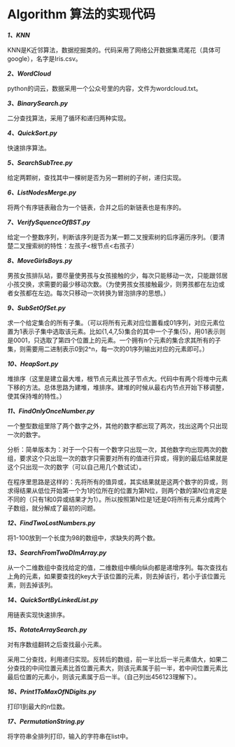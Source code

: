 # Algorithm 算法的实现代码
***1、KNN***

  KNN是K近邻算法，数据挖掘类的。代码采用了网络公开数据集鸢尾花（具体可google），名字是Iris.csv。
  
  ***2、WordCloud***
  
  python的词云，数据采用一个公众号里的内容，文件为wordcloud.txt。
  
  ***3、BinarySearch.py***
  
  二分查找算法，采用了循环和递归两种实现。
  
  
  ***4、QuickSort.py***
  
  快速排序算法。
  
  
  ***5、SearchSubTree.py***
  
  给定两颗树，查找其中一棵树是否为另一颗树的子树，递归实现。
  
  ***6、ListNodesMerge.py***
  
  将两个有序链表融合为一个链表，合并之后的新链表也是有序的。
  
  ***7、VerifySquenceOfBST.py***
  
  给定一个整数序列，判断该序列是否为某一颗二叉搜索树的后序遍历序列。（要清楚二叉搜索树的特性：左孩子<根节点<右孩子）
  
  ***8、MoveGirlsBoys.py***
  
  男孩女孩排队站，要尽量使男孩与女孩接触的少，每次只能移动一次，只能跟邻居小孩交换，求需要的最少移动次数。（为使男孩女孩接触最少，则男孩都在左边或者女孩都在左边。每次只移动一次转换为冒泡排序的思想。）
  
  ***9、SubSetOfSet.py***
  
  求一个给定集合的所有子集。（可以将所有元素对应位置看成01序列，对应元素位置为1表示子集中选取该元素。比如{1,4,7,5}集合的其中一个子集{5}，用01表示则是0001，只选取了第四个位置上的元素。一个拥有n个元素的集合求其所有的子集，则需要用二进制表示0到2^n，每一次的01序列输出对应的元素即可。）
  
  ***10、HeapSort.py***
  
  堆排序（这里是建立最大堆，根节点元素比孩子节点大。代码中有两个将堆中元素下移的方法。总体思路为建堆，堆排序。建堆的时候从最右内节点开始下移调整，使其保持堆的特性。）
  
  ***11、FindOnlyOnceNumber.py***
  
  一个整型数组里除了两个数字之外，其他的数字都出现了两次，找出这两个只出现一次的数字。
  
  分析：简单版本为：对于一个只有一个数字只出现一次，其他数字均出现两次的数组，要求这个只出现一次的数字只需要对所有的值进行异或，得到的最后结果就是这个只出现一次的数字（可以自己用几个数试试）。
  
  在程序里思路是这样的：先将所有的值异或，其实结果就是这两个数字的异或，则求得结果从低位开始第一个为1的位所在的位置为第N位，则两个数的第N位肯定是不同的（只有1和0异或结果才为1）。所以按照第N位是1还是0将所有元素分成两个子数组，就分解成了最初的问题。
  
  ***12、FindTwoLostNumbers.py***
  
  将1-100放到一个长度为98的数组中，求缺失的两个数。
  
  ***13、SearchFromTwoDImArray.py***
  
  从一个二维数组中查找给定的值，二维数组中横向纵向都是递增序列。每次查找右上角的元素，如果要查找的key大于该位置的元素，则去掉该行，若小于该位置元素，则去掉该列。
  
  ***14、QuickSortByLinkedList.py***
  
  用链表实现快速排序。

  ***15、RotateArraySearch.py***
  
  对有序数组翻转之后查找最小元素。
  
  采用二分查找，利用递归实现。反转后的数组，前一半比后一半元素值大，如果二分查找的中间位置元素比首位置元素大，则该元素属于前一半，若中间位置元素比最后位置的元素小，则该元素属于后一半。（自己列出456123理解下）。
  
  ***16、Print1ToMaxOfNDigits.py***
  
  打印1到最大的n位数。
  
  ***17、PermutationString.py***
  
  将字符串全排列打印，输入的字符串在list中。
